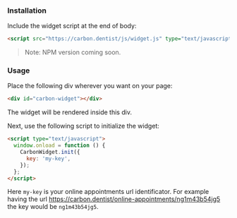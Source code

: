 ### Installation

Include the widget script at the end of body:
```html
<script src="https://carbon.dentist/js/widget.js" type="text/javascript"></script>
```

>Note: NPM version coming soon.

### Usage

Place the following div wherever you want on your page:
```html
<div id="carbon-widget"></div>
```
The widget will be rendered inside this div.

Next, use the following script to initialize the widget:

```html
<script type="text/javascript">
  window.onload = function () {
    CarbonWidget.init({
      key: 'my-key',
    });
  };
</script>
```

Here `my-key` is your online appointments url identificator. For example having the url https://carbon.dentist/online-appointments/ng1m43b54jg5 the key would be `ng1m43b54jg5`.
